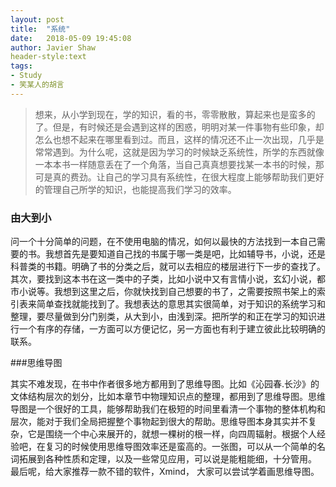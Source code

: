 ```yaml
---
layout:	post
title:	"系统"
date:	2018-05-09 19:45:08
author: Javier Shaw
header-style:text
tags:
- Study
- 笑某人的胡言
---
```


> 想来，从小学到现在，学的知识，看的书，零零散散，算起来也是蛮多的了。但是，有时候还是会遇到这样的困惑，明明对某一件事物有些印象，却怎么也想不起来在哪里看到过。而且，这样的情况还不止一次出现，几乎是常常遇到。为什么呢，这就是因为学习的时候缺乏系统性，所学的东西就像一本本书一样随意丢在了一个角落，当自己真真想要找某一本书的时候，那可是真的费劲。让自己的学习具有系统性，在很大程度上能够帮助我们更好的管理自己所学的知识，也能提高我们学习的效率。

### 由大到小
问一个十分简单的问题，在不使用电脑的情况，如何以最快的方法找到一本自己需要的书。我想首先是要知道自己找的书属于哪一类是吧，比如辅导书，小说，还是科普类的书籍。明确了书的分类之后，就可以去相应的楼层进行下一步的查找了。其次，要找到这本书在这一类中的子类，比如小说中又有言情小说，玄幻小说，都市小说等。我想到这里之后，你就快找到自己想要的书了，之需要按照书架上的索引表来简单查找就能找到了。我想表达的意思其实很简单，对于知识的系统学习和整理，要尽量做到分门别类，从大到小，由浅到深。把所学的和正在学习的知识进行一个有序的存储，一方面可以方便记忆，另一方面也有利于建立彼此比较明确的联系。

###思维导图

其实不难发现，在书中作者很多地方都用到了思维导图。比如《沁园春.长沙》的文体结构层次的划分，比如本章节中物理知识点的整理，都用到了思维导图。思维导图是一个很好的工具，能够帮助我们在极短的时间里看清一个事物的整体机构和层次，能对于我们全局把握整个事物起到很大的帮助。思维导图本身其实并不复杂，它是围绕一个中心来展开的，就想一棵树的根一样，向四周辐射。根据个人经验吧，在复习的时候使用思维导图效率还是蛮高的。一张图，可以从一个简单的名词拓展到各种性质和定理，以及一些常见应用，可以说是能粗能细，十分管用。
<br/>
最后呢，给大家推荐一款不错的软件，Xmind， 大家可以尝试学着画思维导图。
